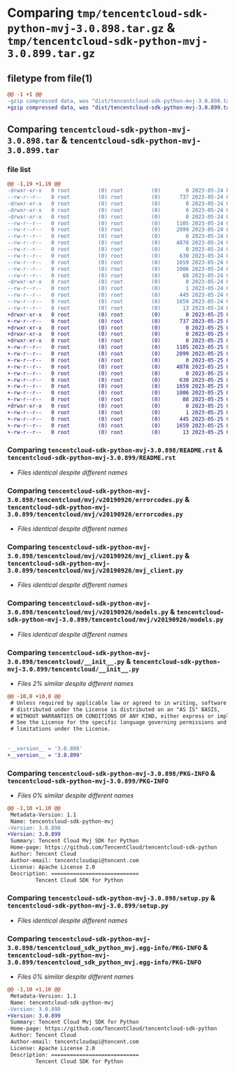 # Comparing `tmp/tencentcloud-sdk-python-mvj-3.0.898.tar.gz` & `tmp/tencentcloud-sdk-python-mvj-3.0.899.tar.gz`

## filetype from file(1)

```diff
@@ -1 +1 @@
-gzip compressed data, was "dist/tencentcloud-sdk-python-mvj-3.0.898.tar", last modified: Wed May 24 02:02:32 2023, max compression
+gzip compressed data, was "dist/tencentcloud-sdk-python-mvj-3.0.899.tar", last modified: Thu May 25 00:32:21 2023, max compression
```

## Comparing `tencentcloud-sdk-python-mvj-3.0.898.tar` & `tencentcloud-sdk-python-mvj-3.0.899.tar`

### file list

```diff
@@ -1,19 +1,19 @@
-drwxr-xr-x   0 root         (0) root         (0)        0 2023-05-24 02:02:32.000000 tencentcloud-sdk-python-mvj-3.0.898/
--rw-r--r--   0 root         (0) root         (0)      737 2023-05-24 02:02:32.000000 tencentcloud-sdk-python-mvj-3.0.898/README.rst
-drwxr-xr-x   0 root         (0) root         (0)        0 2023-05-24 02:02:32.000000 tencentcloud-sdk-python-mvj-3.0.898/tencentcloud/
-drwxr-xr-x   0 root         (0) root         (0)        0 2023-05-24 02:02:32.000000 tencentcloud-sdk-python-mvj-3.0.898/tencentcloud/mvj/
-drwxr-xr-x   0 root         (0) root         (0)        0 2023-05-24 02:02:32.000000 tencentcloud-sdk-python-mvj-3.0.898/tencentcloud/mvj/v20190926/
--rw-r--r--   0 root         (0) root         (0)     1105 2023-05-24 02:02:32.000000 tencentcloud-sdk-python-mvj-3.0.898/tencentcloud/mvj/v20190926/errorcodes.py
--rw-r--r--   0 root         (0) root         (0)     2099 2023-05-24 02:02:32.000000 tencentcloud-sdk-python-mvj-3.0.898/tencentcloud/mvj/v20190926/mvj_client.py
--rw-r--r--   0 root         (0) root         (0)        0 2023-05-24 02:02:32.000000 tencentcloud-sdk-python-mvj-3.0.898/tencentcloud/mvj/v20190926/__init__.py
--rw-r--r--   0 root         (0) root         (0)     4078 2023-05-24 02:02:32.000000 tencentcloud-sdk-python-mvj-3.0.898/tencentcloud/mvj/v20190926/models.py
--rw-r--r--   0 root         (0) root         (0)        0 2023-05-24 02:02:32.000000 tencentcloud-sdk-python-mvj-3.0.898/tencentcloud/mvj/__init__.py
--rw-r--r--   0 root         (0) root         (0)      630 2023-05-24 02:02:32.000000 tencentcloud-sdk-python-mvj-3.0.898/tencentcloud/__init__.py
--rw-r--r--   0 root         (0) root         (0)     1659 2023-05-24 02:02:32.000000 tencentcloud-sdk-python-mvj-3.0.898/PKG-INFO
--rw-r--r--   0 root         (0) root         (0)     1006 2023-05-24 02:02:32.000000 tencentcloud-sdk-python-mvj-3.0.898/setup.py
--rw-r--r--   0 root         (0) root         (0)       88 2023-05-24 02:02:32.000000 tencentcloud-sdk-python-mvj-3.0.898/setup.cfg
-drwxr-xr-x   0 root         (0) root         (0)        0 2023-05-24 02:02:32.000000 tencentcloud-sdk-python-mvj-3.0.898/tencentcloud_sdk_python_mvj.egg-info/
--rw-r--r--   0 root         (0) root         (0)        1 2023-05-24 02:02:32.000000 tencentcloud-sdk-python-mvj-3.0.898/tencentcloud_sdk_python_mvj.egg-info/dependency_links.txt
--rw-r--r--   0 root         (0) root         (0)      445 2023-05-24 02:02:32.000000 tencentcloud-sdk-python-mvj-3.0.898/tencentcloud_sdk_python_mvj.egg-info/SOURCES.txt
--rw-r--r--   0 root         (0) root         (0)     1659 2023-05-24 02:02:32.000000 tencentcloud-sdk-python-mvj-3.0.898/tencentcloud_sdk_python_mvj.egg-info/PKG-INFO
--rw-r--r--   0 root         (0) root         (0)       13 2023-05-24 02:02:32.000000 tencentcloud-sdk-python-mvj-3.0.898/tencentcloud_sdk_python_mvj.egg-info/top_level.txt
+drwxr-xr-x   0 root         (0) root         (0)        0 2023-05-25 00:32:21.000000 tencentcloud-sdk-python-mvj-3.0.899/
+-rw-r--r--   0 root         (0) root         (0)      737 2023-05-25 00:32:20.000000 tencentcloud-sdk-python-mvj-3.0.899/README.rst
+drwxr-xr-x   0 root         (0) root         (0)        0 2023-05-25 00:32:21.000000 tencentcloud-sdk-python-mvj-3.0.899/tencentcloud/
+drwxr-xr-x   0 root         (0) root         (0)        0 2023-05-25 00:32:21.000000 tencentcloud-sdk-python-mvj-3.0.899/tencentcloud/mvj/
+drwxr-xr-x   0 root         (0) root         (0)        0 2023-05-25 00:32:21.000000 tencentcloud-sdk-python-mvj-3.0.899/tencentcloud/mvj/v20190926/
+-rw-r--r--   0 root         (0) root         (0)     1105 2023-05-25 00:32:20.000000 tencentcloud-sdk-python-mvj-3.0.899/tencentcloud/mvj/v20190926/errorcodes.py
+-rw-r--r--   0 root         (0) root         (0)     2099 2023-05-25 00:32:20.000000 tencentcloud-sdk-python-mvj-3.0.899/tencentcloud/mvj/v20190926/mvj_client.py
+-rw-r--r--   0 root         (0) root         (0)        0 2023-05-25 00:32:20.000000 tencentcloud-sdk-python-mvj-3.0.899/tencentcloud/mvj/v20190926/__init__.py
+-rw-r--r--   0 root         (0) root         (0)     4078 2023-05-25 00:32:20.000000 tencentcloud-sdk-python-mvj-3.0.899/tencentcloud/mvj/v20190926/models.py
+-rw-r--r--   0 root         (0) root         (0)        0 2023-05-25 00:32:20.000000 tencentcloud-sdk-python-mvj-3.0.899/tencentcloud/mvj/__init__.py
+-rw-r--r--   0 root         (0) root         (0)      630 2023-05-25 00:32:20.000000 tencentcloud-sdk-python-mvj-3.0.899/tencentcloud/__init__.py
+-rw-r--r--   0 root         (0) root         (0)     1659 2023-05-25 00:32:21.000000 tencentcloud-sdk-python-mvj-3.0.899/PKG-INFO
+-rw-r--r--   0 root         (0) root         (0)     1006 2023-05-25 00:32:20.000000 tencentcloud-sdk-python-mvj-3.0.899/setup.py
+-rw-r--r--   0 root         (0) root         (0)       88 2023-05-25 00:32:21.000000 tencentcloud-sdk-python-mvj-3.0.899/setup.cfg
+drwxr-xr-x   0 root         (0) root         (0)        0 2023-05-25 00:32:21.000000 tencentcloud-sdk-python-mvj-3.0.899/tencentcloud_sdk_python_mvj.egg-info/
+-rw-r--r--   0 root         (0) root         (0)        1 2023-05-25 00:32:21.000000 tencentcloud-sdk-python-mvj-3.0.899/tencentcloud_sdk_python_mvj.egg-info/dependency_links.txt
+-rw-r--r--   0 root         (0) root         (0)      445 2023-05-25 00:32:21.000000 tencentcloud-sdk-python-mvj-3.0.899/tencentcloud_sdk_python_mvj.egg-info/SOURCES.txt
+-rw-r--r--   0 root         (0) root         (0)     1659 2023-05-25 00:32:21.000000 tencentcloud-sdk-python-mvj-3.0.899/tencentcloud_sdk_python_mvj.egg-info/PKG-INFO
+-rw-r--r--   0 root         (0) root         (0)       13 2023-05-25 00:32:21.000000 tencentcloud-sdk-python-mvj-3.0.899/tencentcloud_sdk_python_mvj.egg-info/top_level.txt
```

### Comparing `tencentcloud-sdk-python-mvj-3.0.898/README.rst` & `tencentcloud-sdk-python-mvj-3.0.899/README.rst`

 * *Files identical despite different names*

### Comparing `tencentcloud-sdk-python-mvj-3.0.898/tencentcloud/mvj/v20190926/errorcodes.py` & `tencentcloud-sdk-python-mvj-3.0.899/tencentcloud/mvj/v20190926/errorcodes.py`

 * *Files identical despite different names*

### Comparing `tencentcloud-sdk-python-mvj-3.0.898/tencentcloud/mvj/v20190926/mvj_client.py` & `tencentcloud-sdk-python-mvj-3.0.899/tencentcloud/mvj/v20190926/mvj_client.py`

 * *Files identical despite different names*

### Comparing `tencentcloud-sdk-python-mvj-3.0.898/tencentcloud/mvj/v20190926/models.py` & `tencentcloud-sdk-python-mvj-3.0.899/tencentcloud/mvj/v20190926/models.py`

 * *Files identical despite different names*

### Comparing `tencentcloud-sdk-python-mvj-3.0.898/tencentcloud/__init__.py` & `tencentcloud-sdk-python-mvj-3.0.899/tencentcloud/__init__.py`

 * *Files 2% similar despite different names*

```diff
@@ -10,8 +10,8 @@
 # Unless required by applicable law or agreed to in writing, software
 # distributed under the License is distributed on an "AS IS" BASIS,
 # WITHOUT WARRANTIES OR CONDITIONS OF ANY KIND, either express or implied.
 # See the License for the specific language governing permissions and
 # limitations under the License.
 
 
-__version__ = '3.0.898'
+__version__ = '3.0.899'
```

### Comparing `tencentcloud-sdk-python-mvj-3.0.898/PKG-INFO` & `tencentcloud-sdk-python-mvj-3.0.899/PKG-INFO`

 * *Files 0% similar despite different names*

```diff
@@ -1,10 +1,10 @@
 Metadata-Version: 1.1
 Name: tencentcloud-sdk-python-mvj
-Version: 3.0.898
+Version: 3.0.899
 Summary: Tencent Cloud Mvj SDK for Python
 Home-page: https://github.com/TencentCloud/tencentcloud-sdk-python
 Author: Tencent Cloud
 Author-email: tencentcloudapi@tencent.com
 License: Apache License 2.0
 Description: ============================
         Tencent Cloud SDK for Python
```

### Comparing `tencentcloud-sdk-python-mvj-3.0.898/setup.py` & `tencentcloud-sdk-python-mvj-3.0.899/setup.py`

 * *Files identical despite different names*

### Comparing `tencentcloud-sdk-python-mvj-3.0.898/tencentcloud_sdk_python_mvj.egg-info/PKG-INFO` & `tencentcloud-sdk-python-mvj-3.0.899/tencentcloud_sdk_python_mvj.egg-info/PKG-INFO`

 * *Files 0% similar despite different names*

```diff
@@ -1,10 +1,10 @@
 Metadata-Version: 1.1
 Name: tencentcloud-sdk-python-mvj
-Version: 3.0.898
+Version: 3.0.899
 Summary: Tencent Cloud Mvj SDK for Python
 Home-page: https://github.com/TencentCloud/tencentcloud-sdk-python
 Author: Tencent Cloud
 Author-email: tencentcloudapi@tencent.com
 License: Apache License 2.0
 Description: ============================
         Tencent Cloud SDK for Python
```

